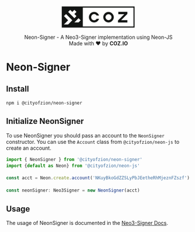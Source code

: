 <p align="center">
  <img
    src="../../.github/resources/images/coz.png"
    width="200px;">
</p>

<p align="center">
  Neon-Signer - A Neo3-Signer implementation using Neon-JS
  <br/> Made with ❤ by <b>COZ.IO</b>
</p>

# Neon-Signer

## Install

```bash
npm i @cityofzion/neon-signer
```

## Initialize NeonSigner
To use NeonSigner you should pass an account to the `NeonSigner` constructor. You can use the `Account` class from `@cityofzion/neon-js` to create an account.
```ts
import { NeonSigner } from '@cityofzion/neon-signer'
import {default as Neon} from '@cityofzion/neon-js'

const acct = Neon.create.account('NKuyBkoGdZZSLyPbJEetheRhMjeznFZszf')

const neonSigner: Neo3Signer = new NeonSigner(acct)
```

## Usage
The usage of NeonSigner is documented in the [Neo3-Signer Docs](https://htmlpreview.github.io/?https://raw.githubusercontent.com/CityOfZion/neo3-signer/master/packages/neo3-signer/docs/modules.html).
